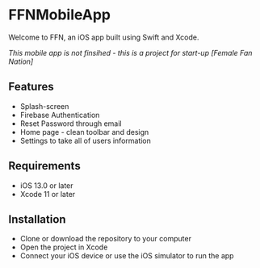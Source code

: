 # FFNMobileApp

Welcome to FFN, an iOS app built using Swift and Xcode.

*This mobile app is not finsihed - this is a project for start-up [Female Fan Nation]*



## **Features**

- Splash-screen
- Firebase Authentication
- Reset Password through email
- Home page - clean toolbar and design
- Settings to take all of users information



## **Requirements**

- iOS 13.0 or later
- Xcode 11 or later



## **Installation**

- Clone or download the repository to your computer
- Open the project in Xcode
- Connect your iOS device or use the iOS simulator to run the app
